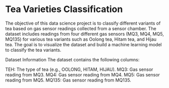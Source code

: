# Tea Varieties Classification

The objective of this data science project is to classify different variants of tea based on gas sensor readings collected from a sensor chamber. The dataset includes readings from four different gas sensors (MQ3, MQ4, MQ5, MQ135) for various tea variants such as Oolong tea, Hitam tea, and Hijau tea. The goal is to visualize the dataset and build a machine learning model to classify the tea variants.

Dataset Information
The dataset contains the following columns:

TEH: The type of tea (e.g., OOLONG, HITAM, HIJAU).
MQ3: Gas sensor reading from MQ3.
MQ4: Gas sensor reading from MQ4.
MQ5: Gas sensor reading from MQ5.
MQ135: Gas sensor reading from MQ135.